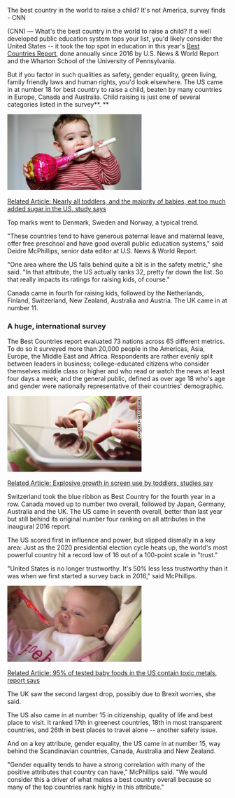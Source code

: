 The best country in the world to raise a child? It's not America, survey finds - CNN

(CNN) — What's the best country in the world to raise a child? If a well developed public education system tops your list, you'd likely consider the United States -- it took the top spot in education in this year's [Best Countries Report,](https://www.usnews.com/news/best-countries?src=usn_pr) done annually since 2016 by U.S. News & World Report and the Wharton School of the University of Pennsylvania.

But if you factor in such qualities as safety, gender equality, green living, family friendly laws and human rights, you'd look elsewhere. The US came in at number 18 for best country to raise a child, beaten by many countries in Europe, Canada and Australia. Child raising is just one of several categories listed in the survey**. **

[![151209165242-child-and-lollipop-medium-plus-169.jpg](../_resources/62b1c5174c87efc3d1736c576f78f38f.jpg)](https://edition.cnn.com/2019/11/14/health/infant-toddler-added-sugar-wellness/index.html)

[Related Article: Nearly all toddlers, and the majority of babies, eat too much added sugar in the US, study says](https://edition.cnn.com/2019/11/14/health/infant-toddler-added-sugar-wellness/index.html)

Top marks went to Denmark, Sweden and Norway, a typical trend.

"These countries tend to have generous paternal leave and maternal leave, offer free preschool and have good overall public education systems," said Deidre McPhillips, senior data editor at U.S. News & World Report.

"One area where the US falls behind quite a bit is in the safety metric," she said. "In that attribute, the US actually ranks 32, pretty far down the list. So that really impacts its ratings for raising kids, of course."

Canada came in fourth for raising kids, followed by the Netherlands, Finland, Switzerland, New Zealand, Australia and Austria. The UK came in at number 11.

### A huge, international survey

The Best Countries report evaluated 73 nations across 65 different metrics. To do so it surveyed more than 20,000 people in the Americas, Asia, Europe, the Middle East and Africa. Respondents are rather evenly split between leaders in business; college-educated citizens who consider themselves middle class or higher and who read or watch the news at least four days a week; and the general public, defined as over age 18 who's age and gender were nationally representative of their countries' demographic.

[![190423125828-20190423-child-technology-medium-plus-169.jpg](../_resources/aff7864b4a32749d39fd9bb667f9ddc9.jpg)](https://edition.cnn.com/2019/11/25/health/baby-toddler-screen-time-wellness/index.html)

[Related Article: Explosive growth in screen use by toddlers, studies say](https://edition.cnn.com/2019/11/25/health/baby-toddler-screen-time-wellness/index.html)

Switzerland took the blue ribbon as Best Country for the fourth year in a row. Canada moved up to number two overall, followed by Japan, Germany, Australia and the UK. The US came in seventh overall, better than last year but still behind its original number four ranking on all attributes in the inaugural 2016 report.

The US scored first in influence and power, but slipped dismally in a key area: Just as the 2020 presidential election cycle heats up, the world's most powerful country hit a record low of 16 out of a 100-point scale in "trust."

"United States is no longer trustworthy. It's 50% less less trustworthy than it was when we first started a survey back in 2016," said McPhillips.

[![130319135841-hm-baby-solid-food-00000924-medium-plus-169.jpg](../_resources/4b948f7b5555dc7d9b41bd8046487645.jpg)](https://edition.cnn.com/2019/10/17/health/baby-foods-arsenic-lead-toxic-metals-wellness/index.html)

[Related Article: 95% of tested baby foods in the US contain toxic metals, report says](https://edition.cnn.com/2019/10/17/health/baby-foods-arsenic-lead-toxic-metals-wellness/index.html)

The UK saw the second largest drop, possibly due to Brexit worries, she said.

The US also came in at number 15 in citizenship, quality of life and best place to visit. It ranked 17th in greenest countries, 18th in most transparent countries, and 26th in best places to travel alone -- another safety issue.

And on a key attribute, gender equality, the US came in at number 15, way behind the Scandinavian countries, Canada, Australia and New Zealand.

"Gender equality tends to have a strong correlation with many of the positive attributes that country can have," McPhillips said. "We would consider this a driver of what makes a best country overall because so many of the top countries rank highly in this attribute."